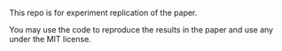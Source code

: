 This repo is for experiment replication of the paper.

You may use the code to reproduce the results in the paper and use any under the MIT license.
